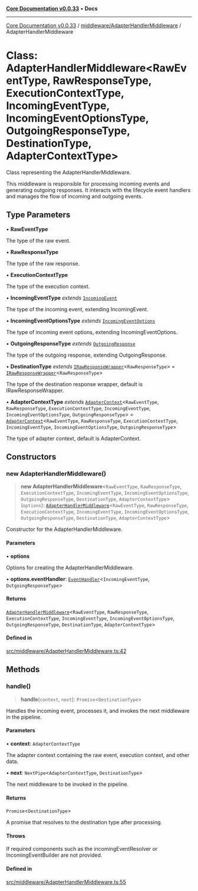 [**Core Documentation v0.0.33**](../../../README.md) • **Docs**

***

[Core Documentation v0.0.33](../../../modules.md) / [middleware/AdapterHandlerMiddleware](../README.md) / AdapterHandlerMiddleware

# Class: AdapterHandlerMiddleware\<RawEventType, RawResponseType, ExecutionContextType, IncomingEventType, IncomingEventOptionsType, OutgoingResponseType, DestinationType, AdapterContextType\>

Class representing the AdapterHandlerMiddleware.

This middleware is responsible for processing incoming events and generating outgoing responses.
It interacts with the lifecycle event handlers and manages the flow of incoming and outgoing events.

## Type Parameters

• **RawEventType**

The type of the raw event.

• **RawResponseType**

The type of the raw response.

• **ExecutionContextType**

The type of the execution context.

• **IncomingEventType** *extends* [`IncomingEvent`](../../../events/IncomingEvent/classes/IncomingEvent.md)

The type of the incoming event, extending IncomingEvent.

• **IncomingEventOptionsType** *extends* [`IncomingEventOptions`](../../../events/IncomingEvent/interfaces/IncomingEventOptions.md)

The type of incoming event options, extending IncomingEventOptions.

• **OutgoingResponseType** *extends* [`OutgoingResponse`](../../../events/OutgoingResponse/classes/OutgoingResponse.md)

The type of the outgoing response, extending OutgoingResponse.

• **DestinationType** *extends* [`IRawResponseWrapper`](../../../definitions/interfaces/IRawResponseWrapper.md)\<`RawResponseType`\> = [`IRawResponseWrapper`](../../../definitions/interfaces/IRawResponseWrapper.md)\<`RawResponseType`\>

The type of the destination response wrapper, default is IRawResponseWrapper.

• **AdapterContextType** *extends* [`AdapterContext`](../../../definitions/interfaces/AdapterContext.md)\<`RawEventType`, `RawResponseType`, `ExecutionContextType`, `IncomingEventType`, `IncomingEventOptionsType`, `OutgoingResponseType`\> = [`AdapterContext`](../../../definitions/interfaces/AdapterContext.md)\<`RawEventType`, `RawResponseType`, `ExecutionContextType`, `IncomingEventType`, `IncomingEventOptionsType`, `OutgoingResponseType`\>

The type of adapter context, default is AdapterContext.

## Constructors

### new AdapterHandlerMiddleware()

> **new AdapterHandlerMiddleware**\<`RawEventType`, `RawResponseType`, `ExecutionContextType`, `IncomingEventType`, `IncomingEventOptionsType`, `OutgoingResponseType`, `DestinationType`, `AdapterContextType`\>(`options`): [`AdapterHandlerMiddleware`](AdapterHandlerMiddleware.md)\<`RawEventType`, `RawResponseType`, `ExecutionContextType`, `IncomingEventType`, `IncomingEventOptionsType`, `OutgoingResponseType`, `DestinationType`, `AdapterContextType`\>

Constructor for the AdapterHandlerMiddleware.

#### Parameters

• **options**

Options for creating the AdapterHandlerMiddleware.

• **options.eventHandler**: [`EventHandler`](../../../definitions/type-aliases/EventHandler.md)\<`IncomingEventType`, `OutgoingResponseType`\>

#### Returns

[`AdapterHandlerMiddleware`](AdapterHandlerMiddleware.md)\<`RawEventType`, `RawResponseType`, `ExecutionContextType`, `IncomingEventType`, `IncomingEventOptionsType`, `OutgoingResponseType`, `DestinationType`, `AdapterContextType`\>

#### Defined in

[src/middleware/AdapterHandlerMiddleware.ts:42](https://github.com/stonemjs/core/blob/08021ed6e90932028c37aa9d72d99b714efcda42/src/middleware/AdapterHandlerMiddleware.ts#L42)

## Methods

### handle()

> **handle**(`context`, `next`): `Promise`\<`DestinationType`\>

Handles the incoming event, processes it, and invokes the next middleware in the pipeline.

#### Parameters

• **context**: `AdapterContextType`

The adapter context containing the raw event, execution context, and other data.

• **next**: `NextPipe`\<`AdapterContextType`, `DestinationType`\>

The next middleware to be invoked in the pipeline.

#### Returns

`Promise`\<`DestinationType`\>

A promise that resolves to the destination type after processing.

#### Throws

If required components such as the incomingEventResolver or IncomingEventBuilder are not provided.

#### Defined in

[src/middleware/AdapterHandlerMiddleware.ts:55](https://github.com/stonemjs/core/blob/08021ed6e90932028c37aa9d72d99b714efcda42/src/middleware/AdapterHandlerMiddleware.ts#L55)
